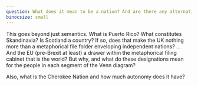 ```yaml
---
question: What does it mean to be a nation? And are there any alternatives?
binocsize: small
---
```


This goes beyond just semantics. What is Puerto Rico? What constitutes Skandinavia? Is Scotland a country? If so, does that make the UK nothing more than a metaphorical file folder enveloping independent nations? … And the EU (pre-Brexit at least) a drawer within the metaphorical filing cabinet that is the world? But why, and what do these designations mean for the people in each segment of the Venn diagram?

Also, what is the Cherokee Nation and how much autonomy does it have?
